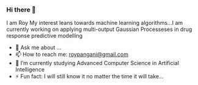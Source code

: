 ### Hi there 👋
I am Roy
My interest leans towards machine learning algorithms...I am currently working on applying multi-output Gaussian Processeses in drug response predictive modelling

- 💬 Ask me about ...
- 📫 How to reach me: roypangani@gmail.com
- 🌱 I’m currently studying Advanced Computer Science in Artificial Intelligence
- ⚡ Fun fact: I will still know it no matter the time it will take...
<!--
**Pangani/Pangani** is a ✨ _special_ ✨ repository because its `README.md` (this file) appears on your GitHub profile.

Here are some ideas to get you started:

- 🔭 I’m currently working on ...
- 🌱 I’m currently learning ...
- 👯 I’m looking to collaborate on ...
- 🤔 I’m looking for help with ...
- 💬 Ask me about ...
- 📫 How to reach me: ...
- 😄 Pronouns: ...
- ⚡ Fun fact: ...
-->

